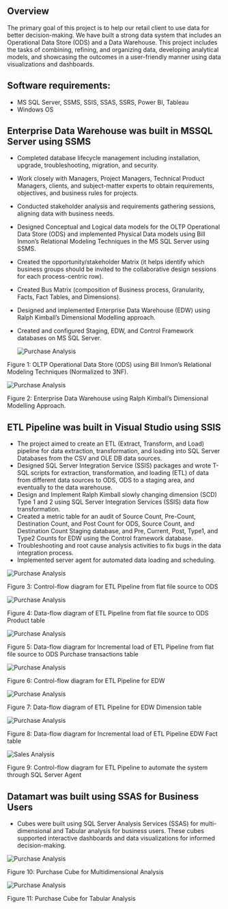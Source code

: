 ## Overview

The primary goal of this project is to help our retail client to use data for better decision-making. We have built a strong data system that includes an Operational Data Store (ODS) and a Data Warehouse. This project includes the tasks of combining, refining, and organizing data, developing analytical models, and showcasing the outcomes in a user-friendly manner using data visualizations and dashboards.

## Software requirements:
- MS SQL Server, SSMS, SSIS, SSAS, SSRS, Power BI, Tableau
- Windows OS

## Enterprise Data Warehouse was built in MSSQL Server using SSMS
- Completed database lifecycle management including installation, upgrade, troubleshooting, migration, and security.
- Work closely with Managers, Project Managers, Technical Product Managers, clients, and subject-matter experts to obtain requirements, objectives, and business rules for projects.
- Conducted stakeholder analysis and requirements gathering sessions, aligning data with business needs.
- Designed Conceptual and Logical data models for the OLTP Operational Data Store (ODS) and implemented Physical Data models using Bill Inmon’s Relational Modeling Techniques in the MS SQL Server using SSMS.
- Created the opportunity/stakeholder Matrix (it helps identify which business groups should be invited to the collaborative design sessions for each process-centric row).
- Created Bus Matrix (composition of Business process, Granularity, Facts, Fact Tables, and Dimensions).
- Designed and implemented Enterprise Data Warehouse (EDW) using Ralph Kimball’s Dimensional Modelling approach.
- Created and configured Staging, EDW, and Control Framework databases on MS SQL Server. 

  ![Purchase Analysis](https://github.com/sshahidul29/Supply-Chain-Data-Modernization/blob/main/Figures/SCODS.PNG)  

Figure 1: OLTP Operational Data Store (ODS) using Bill Inmon’s Relational Modeling Techniques (Normalized to 3NF).

  ![Purchase Analysis](https://github.com/sshahidul29/Supply-Chain-Data-Modernization/blob/main/Figures/SCEDW.PNG)  

Figure 2: Enterprise Data Warehouse using Ralph Kimball’s Dimensional Modelling Approach.

## ETL Pipeline was built in Visual Studio using SSIS

- The project aimed to create an ETL (Extract, Transform, and Load) pipeline for data extraction, transformation, and loading into SQL Server Databases from the CSV and OLE DB data sources.
- Designed SQL Server Integration Service (SSIS) packages and wrote T-SQL scripts for extraction, transformation, and loading (ETL) of data from different data sources to ODS, ODS to a staging area, and eventually to the 
  data warehouse.
- Design and Implement Ralph Kimball slowly changing dimension (SCD) Type 1 and 2 using SQL Server Integration Services (SSIS) data flow transformation.
- Created a metric table for an audit of Source Count, Pre-Count, Destination Count, and Post Count for ODS, Source Count, and Destination Count Staging database, and Pre, Current, Post, Type1, and Type2 Counts for EDW using the Control framework database.
- Troubleshooting and root cause analysis activities to fix bugs in the data integration process. 
- Implemented server agent for automated data loading and scheduling.
  
![Purchase Analysis](https://github.com/sshahidul29/Supply-Chain-Data-Modernization/blob/main/Figures/ODSETL1.PNG) 

 Figure 3: Control-flow diagram for ETL Pipeline from flat file source to ODS

  ![Purchase Analysis](https://github.com/sshahidul29/Supply-Chain-Data-Modernization/blob/main/Figures/ODSETL2.PNG) 

 Figure 4: Data-flow diagram of ETL Pipeline from flat file source to ODS Product table

  ![Purchase Analysis](https://github.com/sshahidul29/Supply-Chain-Data-Modernization/blob/main/Figures/ODSETL3.PNG) 

Figure 5: Data-flow diagram for Incremental load of ETL Pipeline from flat file source to ODS Purchase transactions table

![Purchase Analysis](https://github.com/sshahidul29/Supply-Chain-Data-Modernization/blob/main/Figures/SCETL4.PNG) 

 Figure 6: Control-flow diagram for ETL Pipeline for EDW

  ![Purchase Analysis](https://github.com/sshahidul29/Supply-Chain-Data-Modernization/blob/main/Figures/SCETL5.PNG) 

 Figure 7: Data-flow diagram of ETL Pipeline for EDW Dimension table

  ![Purchase Analysis](https://github.com/sshahidul29/Supply-Chain-Data-Modernization/blob/main/Figures/SCETL6.PNG) 

Figure 8: Data-flow diagram for Incremental load of ETL Pipeline EDW Fact table

![Sales Analysis](https://github.com/sshahidul29/Sales-and-Procurement-Data-Integration-and-Analytics-Framework/blob/main/Figures/Control.PNG)

Figure 9: Control-flow diagram for ETL Pipeline to automate the system through SQL Server Agent

## Datamart was built using SSAS for Business Users

- Cubes were built using SQL Server Analysis Services (SSAS) for multi-dimensional and Tabular analysis for business users. These cubes supported interactive dashboards and data visualizations for informed decision-making.

![Purchase Analysis](https://github.com/sshahidul29/Supply-Chain-Data-Modernization/blob/main/Figures/SCM.PNG)  

Figure 10: Purchase Cube for Multidimensional Analysis

![Purchase Analysis](https://github.com/sshahidul29/Supply-Chain-Data-Modernization/blob/main/Figures/SCT.PNG)  

Figure 11: Purchase Cube for Tabular Analysis
